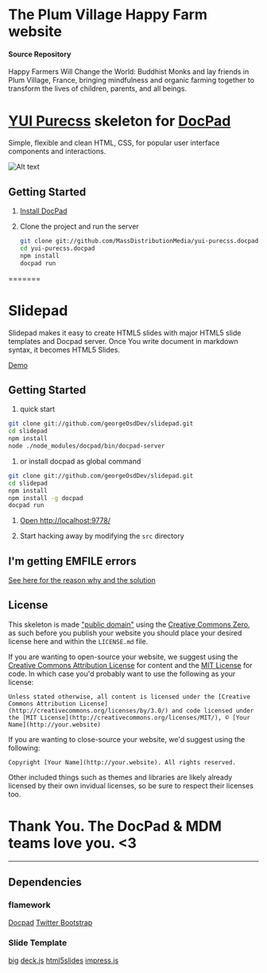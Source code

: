 # The Plum Village Happy Farm website
#### Source Repository

Happy Farmers Will Change the World: Buddhist Monks and lay friends in Plum Village, France, bringing mindfulness and organic farming together to transform the lives of children, parents, and all beings.

# [YUI Purecss](http://purecss.io/) skeleton for [DocPad](https://github.com/bevry/docpad)
Simple, flexible and clean HTML, CSS, for popular user interface components and interactions.

![Alt text](https://googledrive.com/host/0B9LVk4xbDIJTSWVYcU5fb0RUVVk/purecss-docpad.png "Screen shot of Purecss landing page template in google chrome on a local docpad server.")

## Getting Started

1. [Install DocPad](https://github.com/bevry/docpad)

1. Clone the project and run the server

	``` bash
	git clone git://github.com/MassDistributionMedia/yui-purecss.docpad.git
	cd yui-purecss.docpad
	npm install
	docpad run
	```
=======
# Slidepad
Slidepad makes it easy to create HTML5 slides with major HTML5 slide templates and Docpad server.
Once You write document in markdown syntax, it becomes HTML5 Slides.

[Demo](http://slidepad.herokuapp.com/)

## Getting Started
1. quick start

  ``` bash
  git clone git://github.com/georgeOsdDev/slidepad.git
  cd slidepad
  npm install
  node ./node_modules/docpad/bin/docpad-server
  ```

1. or install docpad as global command

  ``` bash
  git clone git://github.com/georgeOsdDev/slidepad.git
  cd slidepad
  npm install
  npm install -g docpad
  docpad run
  ```

1. [Open http://localhost:9778/](http://localhost:9778/)

1. Start hacking away by modifying the `src` directory


## I'm getting EMFILE errors

[See here for the reason why and the solution](http://docpad.org/docs/troubleshoot#i-m-getting-emfile-too-many-open-files)


## License

This skeleton is made ["public domain"](http://en.wikipedia.org/wiki/Public_domain) using the [Creative Commons Zero](http://creativecommons.org/publicdomain/zero/1.0/), as such before you publish your website you should place your desired license here and within the `LICENSE.md` file.

If you are wanting to open-source your website, we suggest using the [Creative Commons Attribution License](http://creativecommons.org/licenses/by/3.0/) for content and the [MIT License](http://creativecommons.org/licenses/MIT/) for code. In which case you'd probably want to use the following as your license:

	Unless stated otherwise, all content is licensed under the [Creative Commons Attribution License](http://creativecommons.org/licenses/by/3.0/) and code licensed under the [MIT License](http://creativecommons.org/licenses/MIT/), © [Your Name](http://your.website)

If you are wanting to close-source your website, we'd suggest using the following:

	Copyright [Your Name](http://your.website). All rights reserved.

Other included things such as themes and libraries are likely already licensed by their own invidual licenses, so be sure to respect their licenses too.

Thank You. The DocPad & MDM teams love you. <3
=======
* * *

## Dependencies

### flamework
[Docpad](https://github.com/bevry/docpad)
[Twitter Bootstrap](http://twitter.github.com/bootstrap/)

### Slide Template
[big](https://github.com/tmcw/big/)
[deck.js](http://imakewebthings.com/deck.js/)
[html5slides](http://code.google.com/p/html5slides/)
[impress.js](https://github.com/bartaz/impress.js/)
